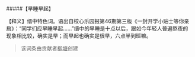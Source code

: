 #####【早睡早起】

【释义】缙中特色词。语出自校心乐园报第46期第三版《一封开学小贴士等你亲启》：“同学们应早睡早起......”缙中的早睡是十点以后，跟如今年轻人普遍熬夜的现象相比较，确实是早；而早起也确实是很早，六点半到班嘛。

> 该词条由贡献者<u>柳塘</u>创建

